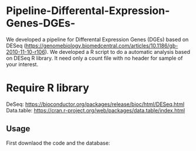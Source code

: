 # Pipeline-Differental-Expression-Genes-DGEs-

We developed a pipeline for Differental Expression Genes (DGEs) based on DESeq (https://genomebiology.biomedcentral.com/articles/10.1186/gb-2010-11-10-r106). We developed a R script to do a automatic analysis based on DESeq R library. It need only a count file with no header for sample of your interest.

# Require R library

DeSeq:  https://bioconductor.org/packages/release/bioc/html/DESeq.html
Data.table: https://cran.r-project.org/web/packages/data.table/index.html


## Usage

First downlaod the code and the database:

